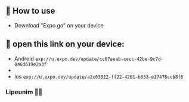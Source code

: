 ## 📝 How to use

- Download "Expo go" on your device

## 🚀 open this link on your device:

- Android  `exp://u.expo.dev/update/cc67aeab-cecc-42be-9c7d-0a6d619e2a3f`
- 
- ios  `exp://u.expo.dev/update/a2c03022-ff22-4261-b633-e17476ccb8f6`
  

### Lipeunim 🚀🚀
